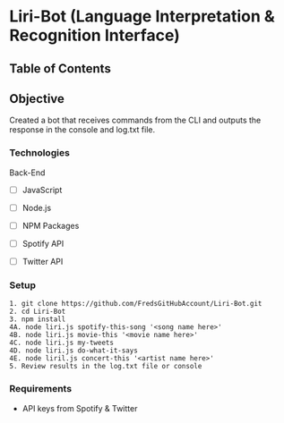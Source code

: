 # Liri-Bot (Language Interpretation & Recognition Interface)

## Table of Contents 

## Objective 

Created a bot that receives commands from the CLI and outputs the response in the console and log.txt file.

### Technologies
Back-End
- [ ] JavaScript
- [ ] Node.js
- [ ] NPM Packages
- [ ] Spotify API
- [ ] Twitter API


### Setup 
```
1. git clone https://github.com/FredsGitHubAccount/Liri-Bot.git
2. cd Liri-Bot
3. npm install 
4A. node liri.js spotify-this-song '<song name here>'
4B. node liri.js movie-this '<movie name here>'
4C. node liri.js my-tweets 
4D. node liri.js do-what-it-says
4E. node liril.js concert-this '<artist name here>'
5. Review results in the log.txt file or console

```
### Requirements

- API keys from Spotify & Twitter